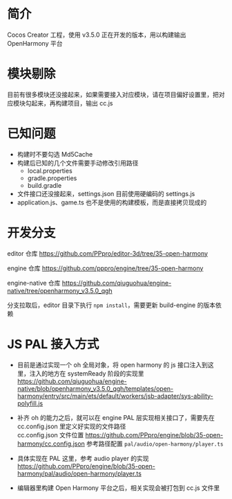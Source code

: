 # 简介
Cocos Creator 工程，使用 v3.5.0 正在开发的版本，用以构建输出 OpenHarmony 平台

# 模块剔除
目前有很多模块还没接起来，如果需要接入对应模块，请在项目偏好设置里，把对应模块勾起来，再构建项目，输出 cc.js

# 已知问题
- 构建时不要勾选 Md5Cache
- 构建后已知的几个文件需要手动修改引用路径
    - local.properties
    - gradle.properties
    - build.gradle
- 文件接口还没接起来，settings.json 目前使用硬编码的 settings.js
- application.js、game.ts 也不是使用的构建模板，而是直接拷贝现成的

# 开发分支
editor 仓库
https://github.com/PPpro/editor-3d/tree/35-open-harmony

engine 仓库
https://github.com/pppro/engine/tree/35-open-harmony

engine-native 仓库
https://github.com/qiuguohua/engine-native/tree/openharmony_v3.5.0_qgh

分支拉取后，editor 目录下执行 `npm install`，需要更新 build-engine 的版本依赖

# JS PAL 接入方式
- 目前是通过实现一个 oh 全局对象，将 open harmony 的 js 接口注入到这里，注入的地方在 systemReady 阶段的实现里
https://github.com/qiuguohua/engine-native/blob/openharmony_v3.5.0_qgh/templates/open-harmony/entry/src/main/ets/default/workers/jsb-adapter/sys-ability-polyfill.js

- 补齐 oh 的能力之后，就可以在 engine PAL 层实现相关接口了，需要先在 cc.config.json 里定义好实现的文件路径  
cc.config.json 文件位置 https://github.com/PPpro/engine/blob/35-open-harmony/cc.config.json
参考路径配置 `pal/audio/open-harmony/player.ts`

- 具体实现在 PAL 这里，参考 audio player 的实现 https://github.com/PPpro/engine/blob/35-open-harmony/pal/audio/open-harmony/player.ts

- 编辑器里构建 Open Harmony 平台之后，相关实现会被打包到 cc.js 文件里